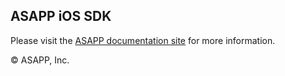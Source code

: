 ## ASAPP iOS SDK

Please visit the [ASAPP documentation site](https://docs.asapp.com/) for more information.

© ASAPP, Inc.
